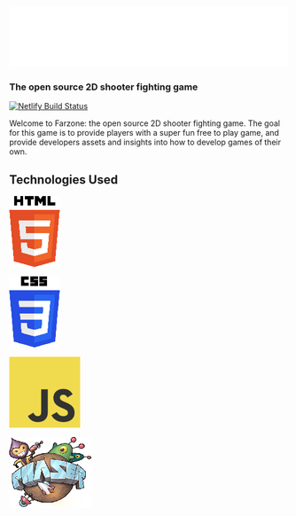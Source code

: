 ![Farzone](docs/logo.png?raw=true)
### The open source 2D shooter fighting game

[![Netlify Build Status](https://api.netlify.com/api/v1/badges/b8071ef9-fa39-489e-9e93-83a018079433/deploy-status)](https://app.netlify.com/sites/sdn-mech-game/deploys)

Welcome to Farzone: the open source 2D shooter fighting game. The goal for this game is to provide players with a super fun free to play game, and provide developers assets and insights into how to develop games of their own.

## Technologies Used

[![HTML5](docs/html5.png)](https://en.wikipedia.org/wiki/HTML5)

[![CSS3](docs/css3.png)](https://en.wikipedia.org/wiki/CSS)

[![JavaScript](docs/js.png)](https://en.wikipedia.org/wiki/JavaScript)

[![PhaserJS](docs/phaser.png)](http://phaser.io/)
